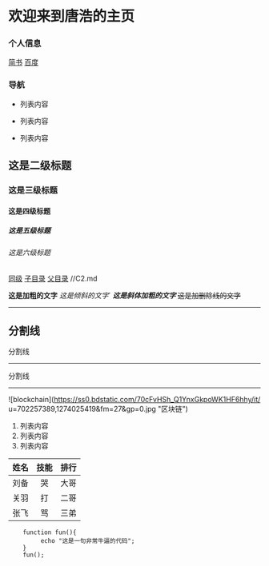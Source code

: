 # 欢迎来到唐浩的主页

### 个人信息
[简书](http://jianshu.com)
[百度](http://baidu.com)

### 导航
- 列表内容
+ 列表内容
* 列表内容

## 这是二级标题
### 这是三级标题
#### 这是四级标题
##### 这是五级标题
###### 这是六级标题

[同级](/file/个人主页.md)
[子目录](/content/C1.md)
[父目录](../README.md) //C2.md

**这是加粗的文字**
*这是倾斜的文字*`
***这是斜体加粗的文字***
~~这是加删除线的文字~~

---
分割线
----
分割线
***
分割线
*****

![blockchain](https://ss0.bdstatic.com/70cFvHSh_Q1YnxGkpoWK1HF6hhy/it/
u=702257389,1274025419&fm=27&gp=0.jpg "区块链")





1. 列表内容
2. 列表内容
3. 列表内容

姓名|技能|排行
--|:--:|--:
刘备|哭|大哥
关羽|打|二哥
张飞|骂|三弟

```
    function fun(){
         echo "这是一句非常牛逼的代码";
    }
    fun();
```

